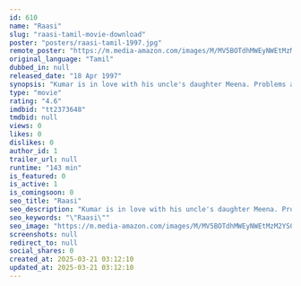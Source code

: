 ```yaml
---
id: 610
name: "Raasi"
slug: "raasi-tamil-movie-download"
poster: "posters/raasi-tamil-1997.jpg"
remote_poster: "https://m.media-amazon.com/images/M/MV5BOTdhMWEyNWEtMzM2YS00MDQzLWJjYzktMDMyMGIyMGQwZTgzXkEyXkFqcGdeQXVyODE0NjUxNzY@._V1_SX300.jpg"
original_language: "Tamil"
dubbed_in: null
released_date: "18 Apr 1997"
synopsis: "Kumar is in love with his uncle's daughter Meena. Problems arise between the two families during a family function and the lovers end up parting ways as they are helpless."
type: "movie"
rating: "4.6"
imdbid: "tt2373648"
tmdbid: null
views: 0
likes: 0
dislikes: 0
author_id: 1
trailer_url: null
runtime: "143 min"
is_featured: 0
is_active: 1
is_comingsoon: 0
seo_title: "Raasi"
seo_description: "Kumar is in love with his uncle's daughter Meena. Problems arise between the two families during a family function and the lovers end up parting ways as they are helpless."
seo_keywords: "\"Raasi\""
seo_image: "https://m.media-amazon.com/images/M/MV5BOTdhMWEyNWEtMzM2YS00MDQzLWJjYzktMDMyMGIyMGQwZTgzXkEyXkFqcGdeQXVyODE0NjUxNzY@._V1_SX300.jpg"
screenshots: null
redirect_to: null
social_shares: 0
created_at: 2025-03-21 03:12:10
updated_at: 2025-03-21 03:12:10
---
```


